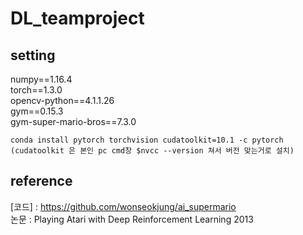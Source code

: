 # DL_teamproject

## setting

numpy==1.16.4  
torch==1.3.0  
opencv-python==4.1.1.26  
gym==0.15.3  
gym-super-mario-bros==7.3.0  

    conda install pytorch torchvision cudatoolkit=10.1 -c pytorch
    (cudatoolkit 은 본인 pc cmd창 $nvcc --version 쳐서 버전 맞는거로 설치)
    

## reference

[코드] : https://github.com/wonseokjung/ai_supermario  
논문 : Playing Atari with Deep Reinforcement Learning 2013
